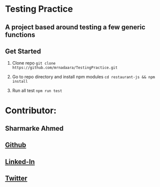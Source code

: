 # Testing Practice

## A project based around testing a few generic functions

## Get Started

1. Clone repo ``` git clone https://github.com/mrnadaara/TestingPractice.git ```

2. Go to repo directory and install npm modules ``` cd restaurant-js && npm install ```

3. Run all test ``` npm run test ```


# Contributor:

## Sharmarke Ahmed

## [Github](https://github.com/mrnadaara)  
## [Linked-In](https://www.linkedin.com/in/sharmarke-ahmed/)
## [Twitter](https://twitter.com/mrnadaara)